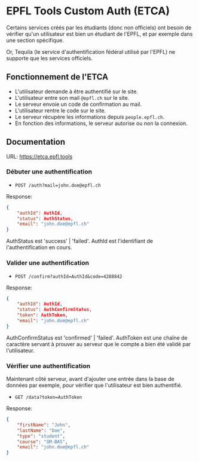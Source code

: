 # EPFL Tools Custom Auth (ETCA)

Certains services créés par les étudiants (donc non officiels) ont besoin de vérifier qu'un utilisateur est bien un étudiant de l'EPFL, et par exemple dans une section spécifique.

Or, Tequila (le service d'authentification fédéral utilisé par l'EPFL) ne supporte que les services officiels.

## Fonctionnement de l'ETCA

* L'utilisateur demande à être authentifié sur le site.
* L'utilisateur entre son mail `@epfl.ch` sur le site.
* Le serveur envoie un code de confirmation au mail.
* L'utilisateur rentre le code sur le site.
* Le serveur récupère les informations depuis `people.epfl.ch`.
* En fonction des informations, le serveur autorise ou non la connexion. 

## Documentation

URL: https://etca.epfl.tools

### Débuter une authentification

* `POST /auth?mail=john.doe@epfl.ch`

Response:
```json
{
    "authId": AuthId,
    "status": AuthStatus,
    "email": "john.doe@epfl.ch"
}
```

AuthStatus est 'success' | 'failed'.
AuthId est l'identifiant de l'authentification en cours.

### Valider une authentification

* `POST /confirm?authId=AuthId&code=4288842`

Response:
```json
{
    "authId": AuthId,
    "status": AuthConfirmStatus,
    "token": AuthToken,
    "email": "john.doe@epfl.ch"
}
```

AuthConfirmStatus est 'confirmed' | 'failed'.
AuthToken est une chaîne de caractère servant à prouver au serveur que le compte a bien été validé par l'utilisateur.

### Vérifier une authentification

Maintenant côté serveur, avant d'ajouter une entrée dans la base de données par exemple, pour vérifier que l'utilisateur est bien authentifié.

* `GET /data?token=AuthToken`

Response:
```json
{
    "firstName": "John",
    "lastName": "Doe",
    "type": "student",
    "course": "GM-BA5",
    "email": "john.doe@epfl.ch"
}
```
